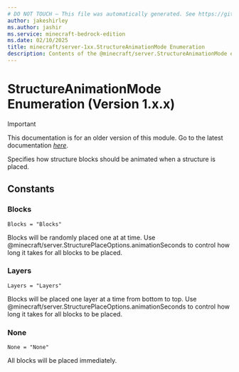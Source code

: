 ```yaml
---
# DO NOT TOUCH — This file was automatically generated. See https://github.com/mojang/minecraftapidocsgenerator to modify descriptions, examples, etc.
author: jakeshirley
ms.author: jashir
ms.service: minecraft-bedrock-edition
ms.date: 02/10/2025
title: minecraft/server-1xx.StructureAnimationMode Enumeration
description: Contents of the @minecraft/server.StructureAnimationMode enumeration (Version 1.x.x).
---
```

# StructureAnimationMode Enumeration (Version 1.x.x)

> [!IMPORTANT]
> This documentation is for an older version of this module. Go to the latest documentation [*here*](../../../scriptapi/minecraft/server/StructureAnimationMode.md).

Specifies how structure blocks should be animated when a structure is placed.

## Constants
### **Blocks**
`Blocks = "Blocks"`

Blocks will be randomly placed one at at time. Use @minecraft/server.StructurePlaceOptions.animationSeconds to control how long it takes for all blocks to be placed.
### **Layers**
`Layers = "Layers"`

Blocks will be placed one layer at a time from bottom to top. Use @minecraft/server.StructurePlaceOptions.animationSeconds to control how long it takes for all blocks to be placed.
### **None**
`None = "None"`

All blocks will be placed immediately.

